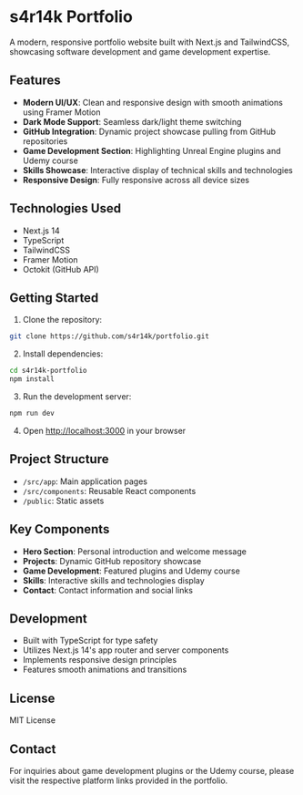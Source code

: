 # s4r14k Portfolio

A modern, responsive portfolio website built with Next.js and TailwindCSS, showcasing software development and game development expertise.

## Features

- **Modern UI/UX**: Clean and responsive design with smooth animations using Framer Motion
- **Dark Mode Support**: Seamless dark/light theme switching
- **GitHub Integration**: Dynamic project showcase pulling from GitHub repositories
- **Game Development Section**: Highlighting Unreal Engine plugins and Udemy course
- **Skills Showcase**: Interactive display of technical skills and technologies
- **Responsive Design**: Fully responsive across all device sizes

## Technologies Used

- Next.js 14
- TypeScript
- TailwindCSS
- Framer Motion
- Octokit (GitHub API)

## Getting Started

1. Clone the repository:
```bash
git clone https://github.com/s4r14k/portfolio.git
```

2. Install dependencies:
```bash
cd s4r14k-portfolio
npm install
```

3. Run the development server:
```bash
npm run dev
```

4. Open [http://localhost:3000](http://localhost:3000) in your browser

## Project Structure

- `/src/app`: Main application pages
- `/src/components`: Reusable React components
- `/public`: Static assets

## Key Components

- **Hero Section**: Personal introduction and welcome message
- **Projects**: Dynamic GitHub repository showcase
- **Game Development**: Featured plugins and Udemy course
- **Skills**: Interactive skills and technologies display
- **Contact**: Contact information and social links

## Development

- Built with TypeScript for type safety
- Utilizes Next.js 14's app router and server components
- Implements responsive design principles
- Features smooth animations and transitions

## License

MIT License

## Contact

For inquiries about game development plugins or the Udemy course, please visit the respective platform links provided in the portfolio.
